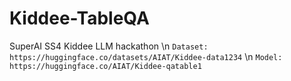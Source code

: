 # Kiddee-TableQA
SuperAI SS4 Kiddee LLM hackathon \n
```Dataset: https://huggingface.co/datasets/AIAT/Kiddee-data1234``` \n
```Model: https://huggingface.co/AIAT/Kiddee-qatable1```
